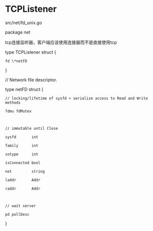 # TCPListener

src/net/fd\_unix.go

package  net

tcp连接监听器，客户端应该使用连接器而不是直接使用tcp

type TCPListener struct {

```
fd \*netFD
```

}

// Network file descriptor.

type netFD struct {

	// locking/lifetime of sysfd + serialize access to Read and Write methods

	fdmu fdMutex



	// immutable until Close

	sysfd       int

	family      int

	sotype      int

	isConnected bool

	net         string

	laddr       Addr

	raddr       Addr



	// wait server

	pd pollDesc

}

